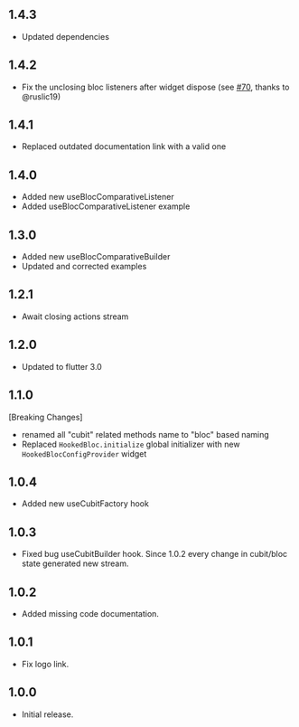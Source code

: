 ## 1.4.3

- Updated dependencies

## 1.4.2

- Fix the unclosing bloc listeners after widget dispose (see [#70](https://github.com/Iteo/hooked_bloc/issues/70), thanks to @ruslic19)

## 1.4.1

- Replaced outdated documentation link with a valid one

## 1.4.0

- Added new useBlocComparativeListener
- Added useBlocComparativeListener example

## 1.3.0

- Added new useBlocComparativeBuilder
- Updated and corrected examples

## 1.2.1

- Await closing actions stream

## 1.2.0

- Updated to flutter 3.0

## 1.1.0

[Breaking Changes]

- renamed all "cubit" related methods name to "bloc" based naming
- Replaced `HookedBloc.initialize` global initializer with new `HookedBlocConfigProvider` widget

## 1.0.4

- Added new useCubitFactory hook

## 1.0.3

- Fixed bug useCubitBuilder hook. Since 1.0.2 every change in cubit/bloc state generated new stream.

## 1.0.2

- Added missing code documentation.

## 1.0.1

- Fix logo link.

## 1.0.0

- Initial release.
